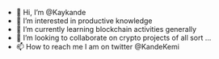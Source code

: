 - 👋 Hi, I’m @Kaykande
- 👀 I’m interested in productive knowledge 
- 🌱 I’m currently learning blockchain activities generally
- 💞️ I’m looking to collaborate on crypto projects of all sort ...
- 📫 How to reach me I am on twitter @KandeKemi

<!---
Kaykande/Kaykande is a ✨ special ✨ repository because its `README.md` (this file) appears on your GitHub profile.
You can click the Preview link to take a look at your changes.
--->
